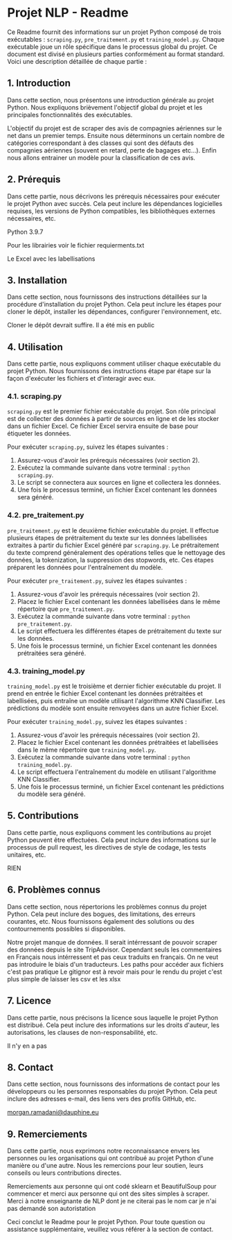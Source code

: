 
# Projet NLP - Readme

Ce Readme fournit des informations sur un projet Python composé de trois exécutables : `scraping.py`, `pre_traitement.py` et `training_model.py`. Chaque exécutable joue un rôle spécifique dans le processus global du projet. Ce document est divisé en plusieurs parties conformément au format standard. Voici une description détaillée de chaque partie :

## 1. Introduction

Dans cette section, nous présentons une introduction générale au projet Python. Nous expliquons brièvement l'objectif global du projet et les principales fonctionnalités des exécutables.

L'objectif du projet est de scraper des avis de compagnies aériennes sur le net dans un premier temps. Ensuite nous déterminons un certain nombre de catégories correspondant à des classes qui sont des défauts des compagnies aériennes (souvent en retard, perte de bagages etc...). Enfin nous allons entrainer un modèle pour la classification de ces avis.

## 2. Prérequis

Dans cette partie, nous décrivons les prérequis nécessaires pour exécuter le projet Python avec succès. Cela peut inclure les dépendances logicielles requises, les versions de Python compatibles, les bibliothèques externes nécessaires, etc.

Python 3.9.7

Pour les librairies voir le fichier requierments.txt

Le Excel avec les labellisations

## 3. Installation

Dans cette section, nous fournissons des instructions détaillées sur la procédure d'installation du projet Python. Cela peut inclure les étapes pour cloner le dépôt, installer les dépendances, configurer l'environnement, etc.

Cloner le dépôt devrait suffire. Il a été mis en public 

## 4. Utilisation

Dans cette partie, nous expliquons comment utiliser chaque exécutable du projet Python. Nous fournissons des instructions étape par étape sur la façon d'exécuter les fichiers et d'interagir avec eux. 

### 4.1. scraping.py

`scraping.py` est le premier fichier exécutable du projet. Son rôle principal est de collecter des données à partir de sources en ligne et de les stocker dans un fichier Excel. Ce fichier Excel servira ensuite de base pour étiqueter les données.

Pour exécuter `scraping.py`, suivez les étapes suivantes :

1. Assurez-vous d'avoir les prérequis nécessaires (voir section 2).
2. Exécutez la commande suivante dans votre terminal : `python scraping.py`.
3. Le script se connectera aux sources en ligne et collectera les données.
4. Une fois le processus terminé, un fichier Excel contenant les données sera généré.

### 4.2. pre_traitement.py

`pre_traitement.py` est le deuxième fichier exécutable du projet. Il effectue plusieurs étapes de prétraitement du texte sur les données labellisées extraites à partir du fichier Excel généré par `scraping.py`. Le prétraitement du texte comprend généralement des opérations telles que le nettoyage des données, la tokenization, la suppression des stopwords, etc. Ces étapes préparent les données pour l'entraînement du modèle.

Pour exécuter `pre_traitement.py`, suivez les étapes suivantes :

1. Assurez-vous d'avoir les prérequis nécessaires (voir section 2).
2. Placez le fichier Excel contenant les données labellisées dans le même répertoire que `pre_traitement.py`.
3. Exécutez la commande suivante dans votre terminal : `python pre_traitement.py`.
4. Le script effectuera les différentes étapes de prétraitement du texte sur les données.
5. Une fois le processus terminé, un fichier Excel contenant les données prétraitées sera généré.

### 4.3. training_model.py

`training_model.py` est le troisième et dernier fichier exécutable du projet. Il prend en entrée le fichier Excel contenant les données prétraitées et labellisées, puis entraîne un modèle utilisant l'algorithme KNN Classifier. Les prédictions du modèle sont ensuite renvoyées dans un autre fichier Excel.

Pour exécuter `training_model.py`, suivez les étapes suivantes :

1. Assurez-vous d'avoir les prérequis nécessaires (voir section 2).
2. Placez le fichier Excel contenant les données prétraitées et labellisées dans le même répertoire que `training_model.py`.
3. Exécutez la commande suivante dans votre terminal : `python training_model.py`.
4. Le script effectuera l'entraînement du modèle en utilisant l'algorithme KNN Classifier.
5. Une fois le processus terminé, un fichier Excel contenant les prédictions du modèle sera généré.

## 5. Contributions

Dans cette partie, nous expliquons comment les contributions au projet Python peuvent être effectuées. Cela peut inclure des informations sur le processus de pull request, les directives de style de codage, les tests unitaires, etc.

RIEN

## 6. Problèmes connus

Dans cette section, nous répertorions les problèmes connus du projet Python. Cela peut inclure des bogues, des limitations, des erreurs courantes, etc. Nous fournissons également des solutions ou des contournements possibles si disponibles.

Notre projet manque de données. Il serait intérressant de pouvoir scraper des données depuis le site TripAdvisor. Cependant seuls les commentaires en Français nous intérressent et pas ceux traduits en français. On ne veut pas introduire le biais d'un traducteurs.
Les paths pour accéder aux fichiers c'est pas pratique
Le gitignor est à revoir mais pour le rendu du projet c'est plus simple de laisser les csv et les xlsx

## 7. Licence

Dans cette partie, nous précisons la licence sous laquelle le projet Python est distribué. Cela peut inclure des informations sur les droits d'auteur, les autorisations, les clauses de non-responsabilité, etc.


Il n'y en a pas 

## 8. Contact

Dans cette section, nous fournissons des informations de contact pour les développeurs ou les personnes responsables du projet Python. Cela peut inclure des adresses e-mail, des liens vers des profils GitHub, etc.

morgan.ramadani@dauphine.eu

## 9. Remerciements

Dans cette partie, nous exprimons notre reconnaissance envers les personnes ou les organisations qui ont contribué au projet Python d'une manière ou d'une autre. Nous les remercions pour leur soutien, leurs conseils ou leurs contributions directes.

Remerciements aux personne qui ont codé sklearn et BeautifulSoup pour commencer et merci aux personne qui ont des sites simples à scraper.
Merci à notre enseignante de NLP dont je ne citerai pas le nom car je n'ai pas demandé son autoristation


Ceci conclut le Readme pour le projet Python. Pour toute question ou assistance supplémentaire, veuillez vous référer à la section de contact.
